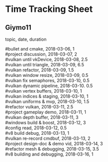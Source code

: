 # Time Tracking Sheet

## Giymo11

topic,                      date,           duration
    
\#bullet and cmake,                 2018-03-06,     1     
\#project discussion,               2018-03-07,     2     
\#vulkan until vkDevice,            2018-03-08,     2.5   
\#vulkan until triangle,            2018-03-09,     6.5   
\#vulkan refactor,                  2018-03-09,     1.5   
\#vulkan window resize,             2018-03-09,     0.5   
\#vulkan fix semaphores,            2018-03-10,     0.5   
\#vulkan dynamic pipeline,          2018-03-10.     0.5   
\#vulkan vertex buffers,            2018-03-10,     1     
\#vulkan indices & staging,         2018-03-10,     1     
\#vulkan uniforms & mvp,            2018-03-10,     1.5   
\#refactor vulkan,                  2018-03-11,     2.5   
\#project gameplay demo,            2018-03-11,     1     
\#vulkan depth buffer,              2018-03-11,     3     
\#windows build & boost,            2018-03-12,     3     
\#config read,                      2018-03-12,     0.5   
\#v8 build debug,                   2018-03-13,     1     
\#vulkan re-record cmdbuf,          2018-03-13,     2     
\#project design-doc & demo vid,    2018-03-14,     3     
\#refactor mesh & debugging,        2018-03-15,     3.5   
\#v8 building and debugging,        2018-03-16,     1








